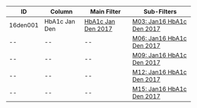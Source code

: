 ID | Column | Main Filter | Sub-Filters | 
-- | ------ | -------| -----------|
16den001| HbA1c Jan Den | [HbA1c Jan Den 2017](https://github.com/Edward-Yao31/Salud-Y-Vida-Report/blob/2017-Salud-Y-Vida-Report/main-filters/den/HbA1c%20Jan%20Den%202017) | [M03: Jan16 HbA1c Den 2017](https://github.com/Edward-Yao31/Salud-Y-Vida-Report/blob/2017-Salud-Y-Vida-Report/sub-filters/den/M03:%20Jan16%20HbA1c%20Den%202017) |
-- | --| --|[M06: Jan16 HbA1c Den 2017](https://github.com/Edward-Yao31/Salud-Y-Vida-Report/blob/2017-Salud-Y-Vida-Report/sub-filters/den/M06:%20Jan16%20HbA1c%20Den%202017)|
-- | --| --|[M09: Jan16 HbA1c Den 2017](https://github.com/Edward-Yao31/Salud-Y-Vida-Report/blob/2017-Salud-Y-Vida-Report/sub-filters/den/M09:%20Jan16%20HbA1c%20Den%202017)|
-- | --| --|[M12: Jan16 HbA1c Den 2017](https://github.com/Edward-Yao31/Salud-Y-Vida-Report/blob/2017-Salud-Y-Vida-Report/sub-filters/den/M12:%20Jan16%20HbA1c%20Den%202017)|
-- | --| --|[M15: Jan16 HbA1c Den 2017](https://github.com/Edward-Yao31/Salud-Y-Vida-Report/blob/2017-Salud-Y-Vida-Report/sub-filters/den/M15:%20Jan16%20HbA1c%20Den%202017)|
